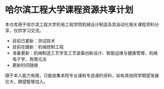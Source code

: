 # 哈尔滨工程大学课程资源共享计划
本仓库用于哈尔滨工程大学机电工程学院机械设计制造及其自动化相关课程资料分享，仅供学习交流。

- 目前已更新：测试技术
- 目前在跟新：机械控制工程
- 准备更新：机械制造工艺学及工艺装备创新设计、智能运维与健康管理、机械电子学、有限元法
- 更新时间随缘

限于本人能力有限，只能收集本院专业课和专选课的资料，如有其他同学期望发展壮大，期望能够加入。
